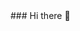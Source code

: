 

<!-- <p align="center">
<img src="https://raw.githubusercontent.com/httpsecure/gophers/master/7TH_BIRTHDAY.png" align="center" width="100" height="100">
</p> --!>



### Hi there 👋


